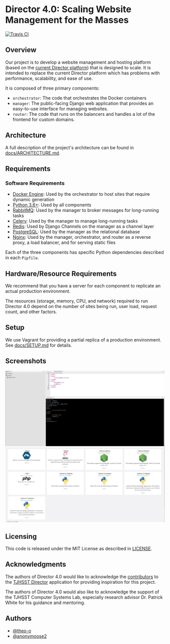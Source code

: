 # Director 4.0: Scaling Website Management for the Masses

[![Travis CI](https://api.travis-ci.com/tjresearch/research-theo_john.svg?branch=master)](https://travis-ci.com/tjresearch/research-theo_john)

## Overview
Our project is to develop a website management and hosting platform (based on the [current Director platform](https://github.com/tjcsl/director)) that is designed to scale. It is intended to replace the current Director platform which has problems with performance, scalability, and ease of use.

It is composed of three primary components:
* `orchestrator`: The code that orchestrates the Docker containers
* `manager`: The public-facing Django web application that provides an easy-to-use interface for managing websites.
* `router`: The code that runs on the balancers and handles a lot of the frontend for custom domains.

## Architecture
A full description of the project's architecture can be found in [docs/ARCHITECTURE.md](docs/ARCHITECTURE.md).

## Requirements

### Software Requirements
* [Docker Engine](https://docs.docker.com/engine/): Used by the orchestrator to host sites that require dynamic generation
* [Python 3.6+](https://www.python.org/): Used by all components
* [RabbitMQ](https://www.rabbitmq.com/): Used by the manager to broker messages for long-running tasks
* [Celery](http://www.celeryproject.org/): Used by the manager to manage long-running tasks
* [Redis](https://redis.io/): Used by Django Channels on the manager as a channel layer
* [PostgreSQL](https://www.postgresql.org/): Used by the manager as the relational database
* [Nginx](https://nginx.org/): Used by the manager, orchestrator, and router as a reverse proxy, a load balancer, and for serving static files

Each of the three components has specific Python dependencies described in each `Pipfile`.

## Hardware/Resource Requirements

We recommend that you have a server for each component to replicate an actual production environment.

The resources (storage, memory, CPU, and network) required to run Director 4.0 depend on the number of sites being run, user load, request count, and other factors.

## Setup

We use Vagrant for providing a partial replica of a production environment. See [docs/SETUP.md](docs/SETUP.md) for details.

## Screenshots

![Code Editor](images/editor.png)
![Customize Docker Image Page](images/customize-docker.png)

## Licensing
This code is released under the MIT License as described in [LICENSE](LICENSE).

## Acknowledgments
The authors of Director 4.0 would like to acknowledge the [contributors](https://github.com/tjcsl/director/graphs/contributors) to the [TJHSST Director](https://github.com/tjcsl/director) application for providing inspiration for this project.

The authors of Director 4.0 would also like to acknowledge the support of the TJHSST Computer Systems Lab, especially research advisor Dr. Patrick White for his guidance and mentoring.

## Authors
- [@theo-o](https://github.com/theo-o)
- [@anonymoose2](https://github.com/anonymoose2)
